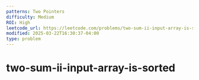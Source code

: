```yaml
---
patterns: Two Pointers
difficulty: Medium
ROI: High
leetcode_url: https://leetcode.com/problems/two-sum-ii-input-array-is-sorted/
modified: 2025-03-22T16:30:37-04:00
type: problem
---
```

# two-sum-ii-input-array-is-sorted
